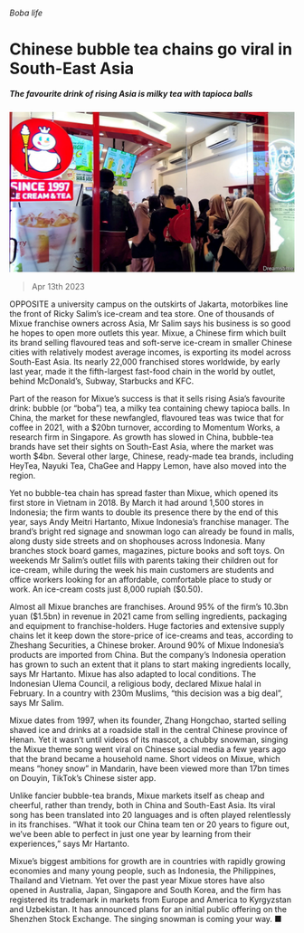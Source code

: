 ###### Boba life

# Chinese bubble tea chains go viral in South-East Asia 

##### The favourite drink of rising Asia is milky tea with tapioca balls 

![image](images/20230415_ASP501.jpg) 

> Apr 13th 2023 

OPPOSITE a university campus on the outskirts of Jakarta, motorbikes line the front of Ricky Salim’s ice-cream and tea store. One of thousands of Mixue franchise owners across Asia, Mr Salim says his business is so good he hopes to open more outlets this year. Mixue, a Chinese firm which built its brand selling flavoured teas and soft-serve ice-cream in smaller Chinese cities with relatively modest average incomes, is exporting its model across South-East Asia. Its nearly 22,000 franchised stores worldwide, by early last year, made it the fifth-largest fast-food chain in the world by outlet, behind McDonald’s, Subway, Starbucks and KFC.

Part of the reason for Mixue’s success is that it sells rising Asia’s favourite drink: bubble (or “boba”) tea, a milky tea containing chewy tapioca balls. In China, the market for these newfangled, flavoured teas was twice that for coffee in 2021, with a $20bn turnover, according to Momentum Works, a research firm in Singapore. As growth has slowed in China, bubble-tea brands have set their sights on South-East Asia, where the market was worth $4bn. Several other large, Chinese, ready-made tea brands, including HeyTea, Nayuki Tea, ChaGee and Happy Lemon, have also moved into the region.

Yet no bubble-tea chain has spread faster than Mixue, which opened its first store in Vietnam in 2018. By March it had around 1,500 stores in Indonesia; the firm wants to double its presence there by the end of this year, says Andy Meitri Hartanto, Mixue Indonesia’s franchise manager. The brand’s bright red signage and snowman logo can already be found in malls, along dusty side streets and on shophouses across Indonesia. Many branches stock board games, magazines, picture books and soft toys. On weekends Mr Salim’s outlet fills with parents taking their children out for ice-cream, while during the week his main customers are students and office workers looking for an affordable, comfortable place to study or work. An ice-cream costs just 8,000 rupiah ($0.50). 

Almost all Mixue branches are franchises. Around 95% of the firm’s 10.3bn yuan ($1.5bn) in revenue in 2021 came from selling ingredients, packaging and equipment to franchise-holders. Huge factories and extensive supply chains let it keep down the store-price of ice-creams and teas, according to Zheshang Securities, a Chinese broker. Around 90% of Mixue Indonesia’s products are imported from China. But the company’s Indonesia operation has grown to such an extent that it plans to start making ingredients locally, says Mr Hartanto. Mixue has also adapted to local conditions. The Indonesian Ulema Council, a religious body, declared Mixue halal in February. In a country with 230m Muslims, “this decision was a big deal”, says Mr Salim.

Mixue dates from 1997, when its founder, Zhang Hongchao, started selling shaved ice and drinks at a roadside stall in the central Chinese province of Henan. Yet it wasn’t until videos of its mascot, a chubby snowman, singing the Mixue theme song went viral on Chinese social media a few years ago that the brand became a household name. Short videos on Mixue, which means “honey snow” in Mandarin, have been viewed more than 17bn times on Douyin, TikTok’s Chinese sister app.

Unlike fancier bubble-tea brands, Mixue markets itself as cheap and cheerful, rather than trendy, both in China and South-East Asia. Its viral song has been translated into 20 languages and is often played relentlessly in its franchises. “What it took our China team ten or 20 years to figure out, we’ve been able to perfect in just one year by learning from their experiences,” says Mr Hartanto.

Mixue’s biggest ambitions for growth are in countries with rapidly growing economies and many young people, such as Indonesia, the Philippines, Thailand and Vietnam. Yet over the past year Mixue stores have also opened in Australia, Japan, Singapore and South Korea, and the firm has registered its trademark in markets from Europe and America to Kyrgyzstan and Uzbekistan. It has announced plans for an initial public offering on the Shenzhen Stock Exchange. The singing snowman is coming your way. ■

